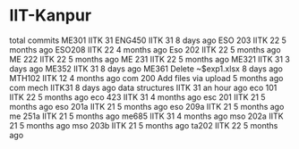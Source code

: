 # IIT-Kanpur
total commits
ME301 IITK 31
ENG450	IITK 31	8 days ago
ESO 203	IITK 22	5 months ago
ESO208	IITK 22	4 months ago
Eso 202	IITK 22	5 months ago
ME 222	IITK 22	5 months ago
ME 231	IITK 22	5 months ago
ME321	IITK 31	3 days ago
ME352	IITK 31	8 days ago
ME361	Delete ~$exp1.xlsx	8 days ago
MTH102	IITK 12	4 months ago
com 200	Add files via upload	5 months ago
com mech	IITK31	8 days ago
data structures	IITK 31	an hour ago
eco 101	IITK 22	5 months ago
eco 423	IITK 31	4 months ago
esc 201	IITK 21	5 months ago
eso 201a	IITK 21	5 months ago
eso 209a	IITK 21	5 months ago
me 251a	IITK 21	5 months ago
me685	IITK 31	4 months ago
mso 202a	IITK 21	5 months ago
mso 203b	IITK 21	5 months ago
ta202	IITK 22	5 months ago
